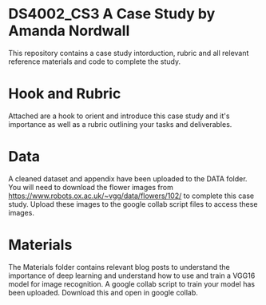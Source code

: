 # DS4002_CS3 A Case Study by Amanda Nordwall
This repository contains a case study intorduction, rubric and all relevant reference materials and code to complete the study.

# Hook and Rubric
Attached are a hook to orient and introduce this case study and it's importance as well as a rubric outlining your tasks and deliverables. 

# Data
A cleaned dataset and appendix have been uploaded to the DATA folder. You will need to download the flower images from https://www.robots.ox.ac.uk/~vgg/data/flowers/102/ to complete this case study. Upload these images to the google collab script files to access these images.

# Materials
The Materials folder contains relevant blog posts to understand the importance of deep learning and understand how to use and train a VGG16 model for image recognition. A google collab script to train your model has been uploaded. Download this and open in google collab.

